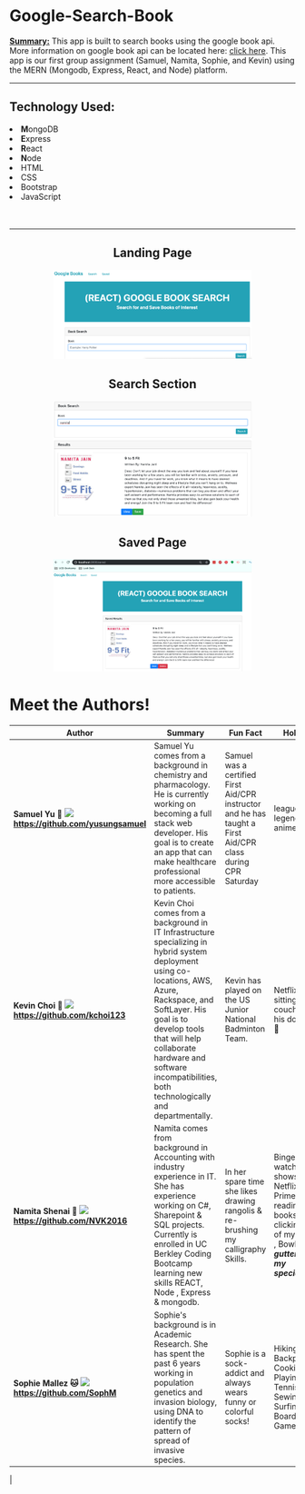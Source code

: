 # Google-Search-Book

<b><u>Summary:</u></b>
This app is built to search books using the google book api. More information on google book api can be located here: <a href="https://developers.google.com/books/">click here</a>. This app is our first group assignment (Samuel, Namita, Sophie, and Kevin) using the MERN (Mongodb, Express, React, and Node) platform. 
<hr>

<h2>Technology Used:</h2>
<li><b>M</b>ongoDB</li>
<li><b>E</b>xpress</li>
<li><b>R</b>eact</li>
<li><b>N</b>ode</li>
<li>HTML</li>
<li>CSS</li>
<li>Bootstrap</li>
<li>JavaScript</li>
<br></br>

<hr>

<h2><center>Landing Page</center></h2>
<center><img src="./create-react-express/client/public/images/1.png" width="350px"/></center><h2><center>Search Section</center></h2>
<center><img src="./create-react-express/client/public/images/2.png" width="350px"/></center><h2><center>Saved Page</center></h2>
<center><img src="./create-react-express/client/public/images/3.png" width="350px"/></center>


# <a name="authors">Meet the Authors!</a>

|     Author           |  Summary|    Fun Fact         | Hobbies    |
|----------------------|---------|---------------------|------------|
|<b>Samuel Yu :hatching_chick: <img src="https://avatars2.githubusercontent.com/u/45929868?s=460&v=4" width="150px">  https://github.com/yusungsamuel       | Samuel Yu comes from a background in chemistry and pharmacology. He is currently working on becoming a full stack web developer. His goal is to create an app that can make healthcare professional more accessible to patients. | Samuel was a certified First Aid/CPR instructor and he has taught a First Aid/CPR class during CPR Saturday| league of legends, anime  |
|<b>Kevin Choi :rice_ball: <img src="https://avatars2.githubusercontent.com/u/41413295?s=460&v=4" width="150px">  https://github.com/kchoi123         |Kevin Choi comes from a background in IT Infrastructure specializing in hybrid system deployment using co-locations, AWS, Azure, Rackspace, and SoftLayer. His goal is to develop tools that will help collaborate hardware and software incompatibilities, both technologically and departmentally.| Kevin has played on the US Junior National Badminton Team.   | Netflix and sitting on the couch with his dog Polo :dog:|
|<b>Namita Shenai :koala: <img src="https://avatars2.githubusercontent.com/u/39390897?s=460&v=4" width="150px">   https://github.com/NVK2016     | Namita comes from background in Accounting with industry experience in IT. She has experience working on C#, Sharepoint & SQL projects. Currently is enrolled in UC Berkley Coding Bootcamp learning new skills REACT, Node , Express & mongodb. | In her spare time she likes drawing rangolis & re-brushing my calligraphy Skills. | Binge watching shows on Netflix or Prime , reading books & clicking pics of my toddler , Bowling **_gutter are my specialities_** 
|<b>Sophie Mallez :cat: <img src="https://avatars1.githubusercontent.com/u/47410186?s=460&v=4" width="150px"> https://github.com/SophM  | Sophie's background is in Academic Research. She has spent the past 6 years working in population genetics and invasion biology, using DNA to identify the pattern of spread of invasive species. | Sophie is a sock-addict and always wears funny or colorful socks! | Hiking, Backpacking, Cooking, Playing Tennis, Sewing, Surfing, Board Games
 |
